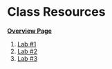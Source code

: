 # Class Resources

**[Overview Page](https://github.com/FAR-Lab/Developing-and-Designing-Interactive-Devices/wiki)**

1. [Lab #1](https://github.com/FAR-Lab/Developing-and-Designing-Interactive-Devices/wiki/Lab-%231)
1. [Lab #2](https://github.com/FAR-Lab/Developing-and-Designing-Interactive-Devices/wiki/Lab-%232)
1. [Lab #3](https://github.com/FAR-Lab/Developing-and-Designing-Interactive-Devices/wiki/Lab3-Laser-Cutting-and-3d-Printing)